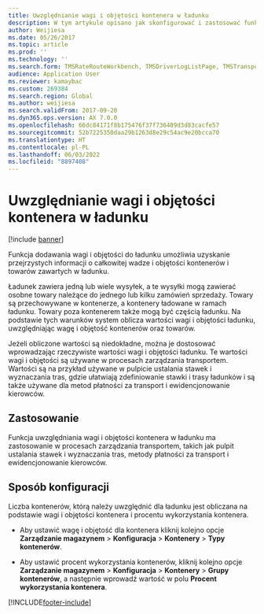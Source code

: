 ```yaml
---
title: Uwzględnianie wagi i objętości kontenera w ładunku
description: W tym artykule opisano jak skonfigurować i zastosować funkcje w celu dodania wagę i objętość kontenera do ładunków.
author: Weijiesa
ms.date: 05/26/2017
ms.topic: article
ms.prod: ''
ms.technology: ''
ms.search.form: TMSRateRouteWorkbench, TMSDriverLogListPage, TMSTransportationTender
audience: Application User
ms.reviewer: kamaybac
ms.custom: 269384
ms.search.region: Global
ms.author: weijiesa
ms.search.validFrom: 2017-09-20
ms.dyn365.ops.version: AX 7.0.0
ms.openlocfilehash: 66dc84171f8b175476f37f736489d3d83cacfe57
ms.sourcegitcommit: 52b7225350daa29b1263d8e29c54ac9e20bcca70
ms.translationtype: HT
ms.contentlocale: pl-PL
ms.lasthandoff: 06/03/2022
ms.locfileid: "8897408"
---
```

# <a name="include-container-weight-and-volume-on-load"></a>Uwzględnianie wagi i objętości kontenera w ładunku

[!include [banner](../includes/banner.md)]

Funkcja dodawania wagi i objętości do ładunku umożliwia uzyskanie przejrzystych informacji o całkowitej wadze i objętości kontenerów i towarów zawartych w ładunku.

Ładunek zawiera jedną lub wiele wysyłek, a te wysyłki mogą zawierać osobne towary należące do jednego lub kilku zamówień sprzedaży. Towary są przechowywane w kontenerze, a kontenery ładowane w ramach ładunku. Towary poza kontenerem także mogą być częścią ładunku. Na podstawie tych warunków system oblicza wartości wagi i objętości ładunku, uwzględniając wagę i objętość kontenerów oraz towarów.

Jeżeli obliczone wartości są niedokładne, można je dostosować wprowadzając rzeczywiste wartości wagi i objętości ładunku. Te wartości wagi i objętości są używane w procesach zarządzania transportem. Wartości są na przykład używane w pulpicie ustalania stawek i wyznaczania tras, gdzie ułatwiają zdefiniowanie stawki i trasy ładunków i są także używane dla metod płatności za transport i ewidencjonowanie kierowców.

## <a name="where-it-applies"></a>Zastosowanie

Funkcja uwzględniania wagi i objętości kontenera w ładunku ma zastosowanie w procesach zarządzania transportem, takich jak pulpit ustalania stawek i wyznaczania tras, metody płatności za transport i ewidencjonowanie kierowców.

## <a name="how-it-is-set-up"></a>Sposób konfiguracji

Liczba kontenerów, którą należy uwzględnić dla ładunku jest obliczana na podstawie wagi i objętości kontenera i procentu wykorzystania kontenera.

-   Aby ustawić wagę i objętość dla kontenera kliknij kolejno opcje **Zarządzanie magazynem** \> **Konfiguracja** \> **Kontenery** \> **Typy kontenerów**.

-   Aby ustawić procent wykorzystania kontenerów, kliknij kolejno opcje **Zarządzanie magazynem** \> **Konfiguracja** \> **Kontenery** \> **Grupy kontenerów**, a następnie wprowadź wartość w polu **Procent wykorzystania kontenera**.


[!INCLUDE[footer-include](../../includes/footer-banner.md)]